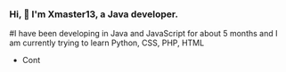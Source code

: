### Hi, 👋 I'm Xmaster13, a Java developer.

#I have been developing in Java and JavaScript for about 5 months and I am currently trying to learn Python, CSS, PHP, HTML

- Cont

